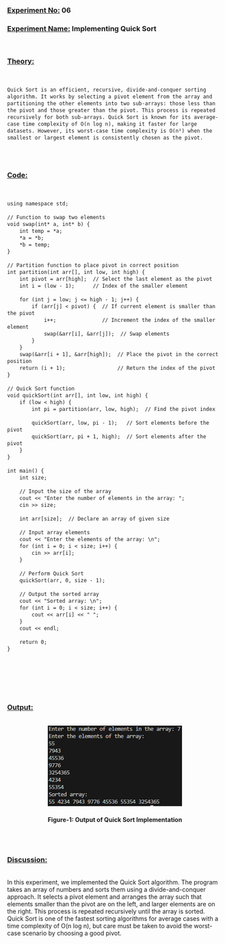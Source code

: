 ### **<u>Experiment No:</u> 06**

### **<u>Experiment Name:</u> Implementing Quick Sort** 

<br>

### **<u>Theory:</u>**
                 
<br>                 
  
    Quick Sort is an efficient, recursive, divide-and-conquer sorting algorithm. It works by selecting a pivot element from the array and partitioning the other elements into two sub-arrays: those less than the pivot and those greater than the pivot. This process is repeated recursively for both sub-arrays. Quick Sort is known for its average-case time complexity of O(n log n), making it faster for large datasets. However, its worst-case time complexity is O(n²) when the smallest or largest element is consistently chosen as the pivot.
      

<br> <br>



### **<u>Code:</u>**
<br>

```#include <iostream>
using namespace std;

// Function to swap two elements
void swap(int* a, int* b) {
    int temp = *a;
    *a = *b;
    *b = temp;
}

// Partition function to place pivot in correct position
int partition(int arr[], int low, int high) {
    int pivot = arr[high];  // Select the last element as the pivot
    int i = (low - 1);      // Index of the smaller element

    for (int j = low; j <= high - 1; j++) {
        if (arr[j] < pivot) {  // If current element is smaller than the pivot
            i++;               // Increment the index of the smaller element
            swap(&arr[i], &arr[j]);  // Swap elements
        }
    }
    swap(&arr[i + 1], &arr[high]);  // Place the pivot in the correct position
    return (i + 1);                 // Return the index of the pivot
}

// Quick Sort function
void quickSort(int arr[], int low, int high) {
    if (low < high) {
        int pi = partition(arr, low, high);  // Find the pivot index

        quickSort(arr, low, pi - 1);   // Sort elements before the pivot
        quickSort(arr, pi + 1, high);  // Sort elements after the pivot
    }
}

int main() {
    int size;

    // Input the size of the array
    cout << "Enter the number of elements in the array: ";
    cin >> size;

    int arr[size];  // Declare an array of given size

    // Input array elements
    cout << "Enter the elements of the array: \n";
    for (int i = 0; i < size; i++) {
        cin >> arr[i];
    }

    // Perform Quick Sort
    quickSort(arr, 0, size - 1);

    // Output the sorted array
    cout << "Sorted array: \n";
    for (int i = 0; i < size; i++) {
        cout << arr[i] << " ";
    }
    cout << endl;

    return 0;
}




```


<br><br>



### **<u>Output:</u>** 
<br>

<div align="center">
<img src="./quick_sort.png">
<br>
<h4> Figure-1: Output of Quick Sort Implementation </h4> 
</div>


<br><br>




### **<u>Discussion:</u>** 
<br>
In this experiment, we implemented the Quick Sort algorithm. The program takes an array of numbers and sorts them using a divide-and-conquer approach. It selects a pivot element and arranges the array such that elements smaller than the pivot are on the left, and larger elements are on the right. This process is repeated recursively until the array is sorted. Quick Sort is one of the fastest sorting algorithms for average cases with a time complexity of O(n log n), but care must be taken to avoid the worst-case scenario by choosing a good pivot.



